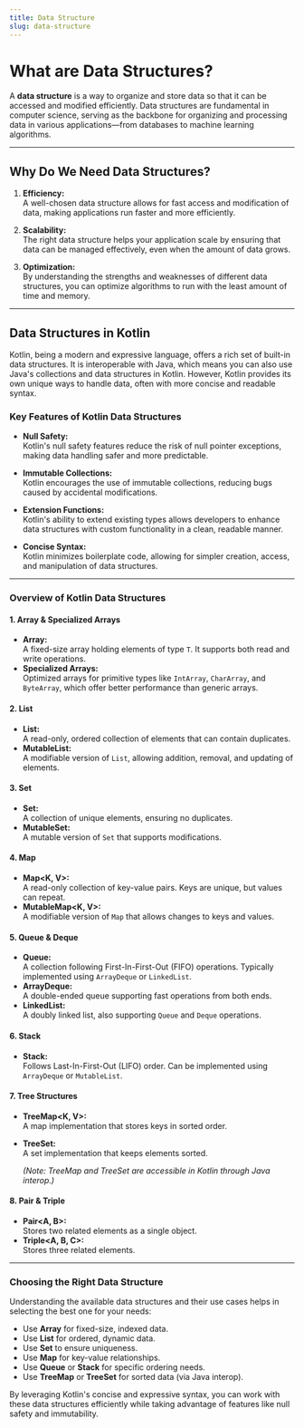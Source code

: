 ```yaml
---
title: Data Structure
slug: data-structure
---
```

# **What are Data Structures?**

A **data structure** is a way to organize and store data so that it can be accessed and modified efficiently. Data structures are fundamental in computer science, serving as the backbone for organizing and processing data in various applications—from databases to machine learning algorithms.

---

## **Why Do We Need Data Structures?**

1. **Efficiency:**  
   A well-chosen data structure allows for fast access and modification of data, making applications run faster and more efficiently.

2. **Scalability:**  
   The right data structure helps your application scale by ensuring that data can be managed effectively, even when the amount of data grows.

3. **Optimization:**  
   By understanding the strengths and weaknesses of different data structures, you can optimize algorithms to run with the least amount of time and memory.

---

## **Data Structures in Kotlin**

Kotlin, being a modern and expressive language, offers a rich set of built-in data structures. It is interoperable with Java, which means you can also use Java's collections and data structures in Kotlin. However, Kotlin provides its own unique ways to handle data, often with more concise and readable syntax.

### **Key Features of Kotlin Data Structures**
- **Null Safety:**  
  Kotlin's null safety features reduce the risk of null pointer exceptions, making data handling safer and more predictable.

- **Immutable Collections:**  
  Kotlin encourages the use of immutable collections, reducing bugs caused by accidental modifications.

- **Extension Functions:**  
  Kotlin's ability to extend existing types allows developers to enhance data structures with custom functionality in a clean, readable manner.

- **Concise Syntax:**  
  Kotlin minimizes boilerplate code, allowing for simpler creation, access, and manipulation of data structures.

---

### **Overview of Kotlin Data Structures**

#### **1. Array & Specialized Arrays**
- **Array<T>:**  
  A fixed-size array holding elements of type `T`. It supports both read and write operations.
- **Specialized Arrays:**  
  Optimized arrays for primitive types like `IntArray`, `CharArray`, and `ByteArray`, which offer better performance than generic arrays.

#### **2. List**
- **List<T>:**  
  A read-only, ordered collection of elements that can contain duplicates.
- **MutableList<T>:**  
  A modifiable version of `List`, allowing addition, removal, and updating of elements.

#### **3. Set**
- **Set<T>:**  
  A collection of unique elements, ensuring no duplicates.
- **MutableSet<T>:**  
  A mutable version of `Set` that supports modifications.

#### **4. Map**
- **Map<K, V>:**  
  A read-only collection of key-value pairs. Keys are unique, but values can repeat.
- **MutableMap<K, V>:**  
  A modifiable version of `Map` that allows changes to keys and values.

#### **5. Queue & Deque**
- **Queue<T>:**  
  A collection following First-In-First-Out (FIFO) operations. Typically implemented using `ArrayDeque` or `LinkedList`.
- **ArrayDeque<T>:**  
  A double-ended queue supporting fast operations from both ends.
- **LinkedList<T>:**  
  A doubly linked list, also supporting `Queue` and `Deque` operations.

#### **6. Stack**
- **Stack<T>:**  
  Follows Last-In-First-Out (LIFO) order. Can be implemented using `ArrayDeque` or `MutableList`.

#### **7. Tree Structures**
- **TreeMap<K, V>:**  
  A map implementation that stores keys in sorted order.
- **TreeSet<T>:**  
  A set implementation that keeps elements sorted.

  *(Note: TreeMap and TreeSet are accessible in Kotlin through Java interop.)*

#### **8. Pair & Triple**
- **Pair<A, B>:**  
  Stores two related elements as a single object.
- **Triple<A, B, C>:**  
  Stores three related elements.

---

### **Choosing the Right Data Structure**

Understanding the available data structures and their use cases helps in selecting the best one for your needs:
- Use **Array** for fixed-size, indexed data.
- Use **List** for ordered, dynamic data.
- Use **Set** to ensure uniqueness.
- Use **Map** for key-value relationships.
- Use **Queue** or **Stack** for specific ordering needs.
- Use **TreeMap** or **TreeSet** for sorted data (via Java interop).

By leveraging Kotlin's concise and expressive syntax, you can work with these data structures efficiently while taking advantage of features like null safety and immutability.


